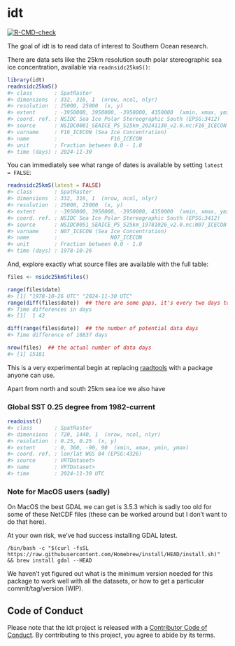 
<!-- README.md is generated from README.Rmd. Please edit that file -->

# idt

<!-- badges: start -->

[![R-CMD-check](https://github.com/mdsumner/idt/actions/workflows/R-CMD-check.yaml/badge.svg)](https://github.com/mdsumner/idt/actions/workflows/R-CMD-check.yaml)
<!-- badges: end -->

The goal of idt is to read data of interest to Southern Ocean research.

There are data sets like the 25km resolution south polar stereographic
sea ice concentration, available via `readnsidc25kmS()`:

``` r
library(idt)
readnsidc25kmS()
#> class       : SpatRaster 
#> dimensions  : 332, 316, 1  (nrow, ncol, nlyr)
#> resolution  : 25000, 25000  (x, y)
#> extent      : -3950000, 3950000, -3950000, 4350000  (xmin, xmax, ymin, ymax)
#> coord. ref. : NSIDC Sea Ice Polar Stereographic South (EPSG:3412) 
#> source      : NSIDC0081_SEAICE_PS_S25km_20241130_v2.0.nc:F16_ICECON 
#> varname     : F16_ICECON (Sea Ice Concentration) 
#> name        :                 F16_ICECON 
#> unit        : Fraction between 0.0 - 1.0 
#> time (days) : 2024-11-30
```

You can immediately see what range of dates is available by setting
`latest = FALSE`:

``` r
readnsidc25kmS(latest = FALSE)
#> class       : SpatRaster 
#> dimensions  : 332, 316, 1  (nrow, ncol, nlyr)
#> resolution  : 25000, 25000  (x, y)
#> extent      : -3950000, 3950000, -3950000, 4350000  (xmin, xmax, ymin, ymax)
#> coord. ref. : NSIDC Sea Ice Polar Stereographic South (EPSG:3412) 
#> source      : NSIDC0051_SEAICE_PS_S25km_19781026_v2.0.nc:N07_ICECON 
#> varname     : N07_ICECON (Sea Ice Concentration) 
#> name        :                 N07_ICECON 
#> unit        : Fraction between 0.0 - 1.0 
#> time (days) : 1978-10-26
```

And, explore exactly what source files are available with the full
table:

``` r
files <- nsidc25kmSfiles()

range(files$date)
#> [1] "1978-10-26 UTC" "2024-11-30 UTC"
range(diff(files$date))  ## there are some gaps, it's every two days to start and some are missing
#> Time differences in days
#> [1]  1 42

diff(range(files$date))  ## the number of potential data days
#> Time difference of 16837 days

nrow(files)  ## the actual number of data days
#> [1] 15181
```

This is a very experimental begin at replacing
[raadtools](https://github.com/AustralianAntarcticDivision/raadtools)
with a package anyone can use.

Apart from north and south 25km sea ice we also have

### Global SST 0.25 degree from 1982-current

``` r
readoisst()
#> class       : SpatRaster 
#> dimensions  : 720, 1440, 1  (nrow, ncol, nlyr)
#> resolution  : 0.25, 0.25  (x, y)
#> extent      : 0, 360, -90, 90  (xmin, xmax, ymin, ymax)
#> coord. ref. : lon/lat WGS 84 (EPSG:4326) 
#> source      : VRTDataset> 
#> name        : VRTDataset> 
#> time        : 2024-11-30 UTC
```

### Note for MacOS users (sadly)

On MacOS the best GDAL we can get is 3.5.3 which is sadly too old for
some of these NetCDF files (these can be worked around but I don’t want
to do that here).

At your own risk, we’ve had success installing GDAL latest.

    /bin/bash -c "$(curl -fsSL https://raw.githubusercontent.com/Homebrew/install/HEAD/install.sh)" && brew install gdal --HEAD

We haven’t yet figured out what is the minimum version needed for this
package to work well with all the datasets, or how to get a particular
commit/tag/version (WIP).

## Code of Conduct

Please note that the idt project is released with a [Contributor Code of
Conduct](https://contributor-covenant.org/version/2/1/CODE_OF_CONDUCT.html).
By contributing to this project, you agree to abide by its terms.
